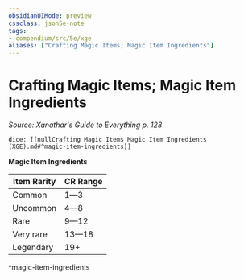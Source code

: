 ```yaml
---
obsidianUIMode: preview
cssclass: json5e-note
tags:
- compendium/src/5e/xge
aliases: ["Crafting Magic Items; Magic Item Ingredients"]
---
```

# Crafting Magic Items; Magic Item Ingredients
*Source: Xanathar's Guide to Everything p. 128* 

`dice: [[nullCrafting Magic Items Magic Item Ingredients (XGE).md#^magic-item-ingredients]]`

**Magic Item Ingredients**

| Item Rarity | CR Range |
|-------------|----------|
| Common | 1—3 |
| Uncommon | 4—8 |
| Rare | 9—12 |
| Very rare | 13—18 |
| Legendary | 19+ |
^magic-item-ingredients